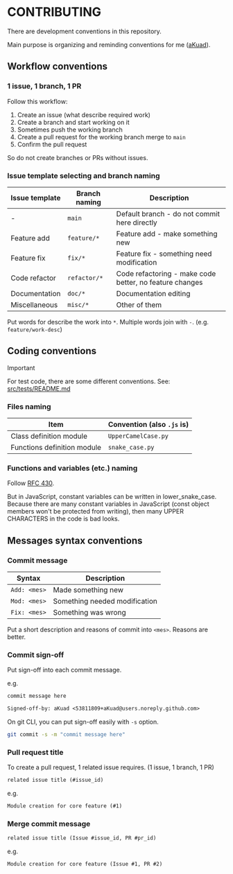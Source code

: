 # CONTRIBUTING

There are development conventions in this repository.

Main purpose is organizing and reminding conventions for me ([aKuad](https://github.com/aKuad)).

## Workflow conventions

### 1 issue, 1 branch, 1 PR

Follow this workflow:

1. Create an issue (what describe required work)
2. Create a branch and start working on it
3. Sometimes push the working branch
4. Create a pull request for the working branch merge to `main`
5. Confirm the pull request

So do not create branches or PRs without issues.

### Issue template selecting and branch naming

| Issue template | Branch naming | Description                                             |
| -------------- | ------------- | ------------------------------------------------------- |
| -              | `main`        | Default branch - do not commit here directly            |
| Feature add    | `feature/*`   | Feature add - make something new                        |
| Feature fix    | `fix/*`       | Feature fix - something need modification               |
| Code refactor  | `refactor/*`  | Code refactoring - make code better, no feature changes |
| Documentation  | `doc/*`       | Documentation editing                                   |
| Miscellaneous  | `misc/*`      | Other of them                                           |

Put words for describe the work into `*`. Multiple words join with `-`. (e.g. `feature/work-desc`)

## Coding conventions

> [!IMPORTANT]
>
> For test code, there are some different conventions. See: [src/tests/README.md](src/tests/README.md)

### Files naming

| Item                        | Convention (also `.js` is) |
| --------------------------- | -------------------------- |
| Class definition module     | `UpperCamelCase.py`        |
| Functions definition module | `snake_case.py`            |

### Functions and variables (etc.) naming

Follow [RFC 430](https://github.com/rust-lang/rfcs/blob/master/text/0430-finalizing-naming-conventions.md).

But in JavaScript, constant variables can be written in lower_snake_case. Because there are many constant variables in JavaScript (const object members won't be protected from writing), then many UPPER CHARACTERS in the code is bad looks.

## Messages syntax conventions

### Commit message

| Syntax       | Description                   |
| ------------ | ----------------------------- |
| `Add: <mes>` | Made something new            |
| `Mod: <mes>` | Something needed modification |
| `Fix: <mes>` | Something was wrong           |

Put a short description and reasons of commit into `<mes>`. Reasons are better.

### Commit sign-off

Put sign-off into each commit message.

e.g.

```txt
commit message here

Signed-off-by: aKuad <53811809+aKuad@users.noreply.github.com>
```

On git CLI, you can put sign-off easily with `-s` option.

```sh
git commit -s -m "commit message here"
```

### Pull request title

To create a pull request, 1 related issue requires. (1 issue, 1 branch, 1 PR)

```txt
related issue title (#issue_id)
```

e.g.

```txt
Module creation for core feature (#1)
```

### Merge commit message

```txt
related issue title (Issue #issue_id, PR #pr_id)
```

e.g.

```txt
Module creation for core feature (Issue #1, PR #2)
```
